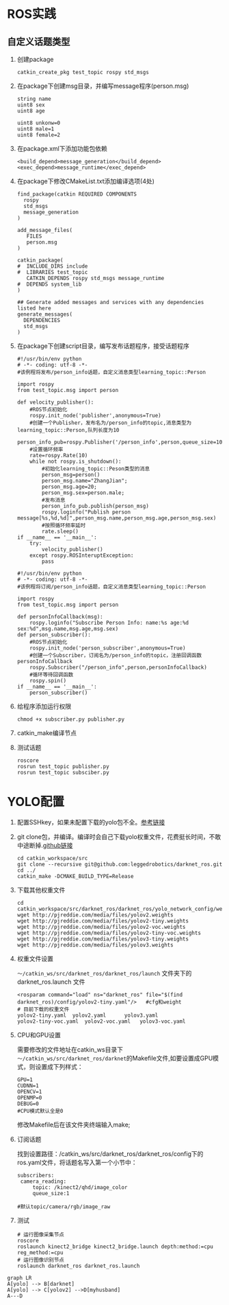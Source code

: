 # ROS实践

## 自定义话题类型

1. 创建package

   ```
   catkin_create_pkg test_topic rospy std_msgs
   ```

   

2. 在package下创建msg目录，并编写message程序(person.msg)

   ```
   string name
   uint8 sex
   uint8 age
   
   uint8 unkonw=0
   uint8 male=1
   uint8 female=2
   ```

3. 在package.xml下添加功能包依赖

   ```
   <build_depend>message_generation</build_depend>
   <exec_depend>message_runtime</exec_depend>
   ```

4. 在package下修改CMakeList.txt添加编译选项(4处)

   ```
   find_package(catkin REQUIRED COMPONENTS
     rospy
     std_msgs
     message_generation
   )
   ```

   ```
   add_message_files(
      FILES
      person.msg
   )
   ```

   ```
   catkin_package(
   #  INCLUDE_DIRS include
   #  LIBRARIES test_topic
      CATKIN_DEPENDS rospy std_msgs message_runtime
   #  DEPENDS system_lib
   )
   ```

   ```
   ## Generate added messages and services with any dependencies listed here
   generate_messages(
     DEPENDENCIES
     std_msgs
   )
   ```

   

5. 在package下创建script目录，编写发布话题程序，接受话题程序

   ```
   #!/usr/bin/env python
   # -*- coding: utf-8 -*-
   #该例程将发布/person_info话题，自定义消息类型learning_topic::Person
   
   import rospy
   from test_topic.msg import person
   
   def velocity_publisher():
       #ROS节点初始化
       rospy.init_node('publisher',anonymous=True)
       #创建一个Publisher，发布名为/person_info的topic,消息类型为learning_topic::Person,队列长度为10
       person_info_pub=rospy.Publisher('/person_info',person,queue_size=10)
       #设置循环频率
       rate=rospy.Rate(10)
       while not rospy.is_shutdown():
           #初始化learning_topic::Peson类型的消息
           person_msg=person()
           person_msg.name="ZhangJian";
           person_msg.age=20;
           person_msg.sex=person.male;
           #发布消息
           person_info_pub.publish(person_msg)
           rospy.loginfo("Publish person message[%s,%d,%d]",person_msg.name,person_msg.age,person_msg.sex)
           #按照循环频率延时
           rate.sleep()
   if __name__ == '__main__':
       try:
           velocity_publisher()
       except rospy.ROSInteruptException:
           pass
   ```

   ```
   #!/usr/bin/env python
   # -*- coding: utf-8 -*-
   #该例程将订阅/person_info话题，自定义消息类型learning_topic::Person
   
   import rospy
   from test_topic.msg import person
   
   def personInfoCallback(msg):
       rospy.loginfo("Subscribe Person Info: name:%s age:%d sex:%d",msg.name,msg.age,msg.sex)
   def person_subscriber():
       #ROS节点初始化
       rospy.init_node('person_subscriber',anonymous=True)
       #创建一个Subscriber，订阅名为/person_info的topic，注册回调函数personInfoCallback
       rospy.Subscriber("/person_info",person,personInfoCallback)
       #循环等待回调函数
       rospy.spin()
   if __name__ == '__main__':
       person_subscriber()
   ```

   

6. 给程序添加运行权限

   ```
   chmod +x subscriber.py publisher.py
   ```

   

7. catkin_make编译节点

8. 测试话题

   ```
   roscore
   rosrun test_topic publisher.py
   rosrun test_topic subsciber.py
   ```

   

# YOLO配置

1. 配置SSHkey，如果未配置下载的yolo包不全。[参考链接](https://www.jianshu.com/p/31cbbbc5f9fa/)

2. git clone包，并编译。编译时会自己下载yolo权重文件，花费挺长时间，不敢中途断掉.[github链接](https://github.com/leggedrobotics/darknet_ros)

   ```
   cd catkin_workspace/src
   git clone --recursive git@github.com:leggedrobotics/darknet_ros.git
   cd ../
   catkin_make -DCMAKE_BUILD_TYPE=Release
   ```

3. 下载其他权重文件

   ```
   cd catkin_workspace/src/darknet_ros/darknet_ros/yolo_network_config/weights/
   wget http://pjreddie.com/media/files/yolov2.weights
   wget http://pjreddie.com/media/files/yolov2-tiny.weights
   wget http://pjreddie.com/media/files/yolov2-voc.weights
   wget http://pjreddie.com/media/files/yolov2-tiny-voc.weights
   wget http://pjreddie.com/media/files/yolov3-tiny.weights
   wget http://pjreddie.com/media/files/yolov3.weights
   ```

   

4. 权重文件设置

   `～/catkin_ws/src/darknet_ros/darknet_ros/launch` 文件夹下的 darknet_ros.launch 文件

   ```
   <rosparam command="load" ns="darknet_ros" file="$(find darknet_ros)/config/yolov2-tiny.yaml"/>   #cfg和weight
   # 目前下载的权重文件
   yolov2-tiny.yaml  yolov2.yaml      yolov3.yaml
   yolov2-tiny-voc.yaml  yolov2-voc.yaml   yolov3-voc.yaml
   
   ```

   

5. CPU和GPU设置

   需要修改的文件地址在catkin_ws目录下`～/catkin_ws/src/darknet_ros/darknet`的Makefile文件,如要设置成GPU模式，则设置成下列样式：

   ```
   GPU=1
   CUDNN=1
   OPENCV=1
   OPENMP=0
   DEBUG=0
   #CPU模式默认全是0
   ```

   修改Makefile后在该文件夹终端输入make;

6. 订阅话题

   找到设置路径：/catkin_ws/src/darknet_ros/darknet_ros/config下的ros.yaml文件，将话题名写入第一个小节中：

   ```
   subscribers:
   	camera_reading:
   		topic: /kinect2/qhd/image_color
   		queue_size:1
   
   #默认topic/camera/rgb/image_raw
   ```

   

7. 测试

   ```
   # 运行图像采集节点
   roscore
   roslaunch kinect2_bridge kinect2_bridge.launch depth:method:=cpu reg_method:=cpu
   # 运行图像识别节点
   roslaunch darknet_ros darknet_ros.launch
   ```

   

```mermaid
graph LR
A[yolo] --> B[darknet] 
A[yolo] --> C[yolov2] -->D[myhusband]
A---D
```



